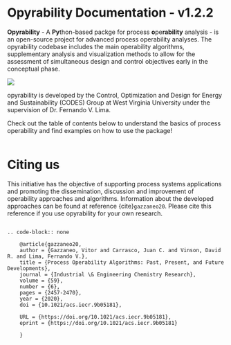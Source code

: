 # Opyrability Documentation - v1.2.2

**Opyrability** - A **Py**thon-based packge for process **o**pe**rability** analysis - is an open-source project for advanced process operability analyses. The opyrability codebase includes the main operability algorithms, supplementary analysis and visualization methods to allow for the assessment of simultaneous design and control objectives early in the conceptual phase.


![](opyrability_overview.PNG)

opyrability is developed by the Control, Optimization and Design for Energy and Sustainability (CODES) Group at West Virginia University 
under the supervision of Dr. Fernando V. Lima.

Check out the table of contents below to understand the basics of process operability
and find examples on how to use the package!

```{tableofcontents}
```

# Citing us

This initiative has the objective of supporting process systems applications and promoting the dissemination, discussion and improvement of operability approaches and algorithms. Information about the developed approaches can be found at reference {cite}`gazzaneo20`. Please cite this reference if you use opyrability for your own research.

```{eval-rst}

.. code-block:: none

    @article{gazzaneo20,
    author = {Gazzaneo, Vitor and Carrasco, Juan C. and Vinson, David R. and Lima, Fernando V.},
    title = {Process Operability Algorithms: Past, Present, and Future Developments},
    journal = {Industrial \& Engineering Chemistry Research},
    volume = {59},
    number = {6},
    pages = {2457-2470},
    year = {2020},
    doi = {10.1021/acs.iecr.9b05181},

    URL = {https://doi.org/10.1021/acs.iecr.9b05181},
    eprint = {https://doi.org/10.1021/acs.iecr.9b05181}

    }

```
